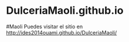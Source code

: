 DulceriaMaoli.github.io
=======================

#Maoli
Puedes visitar el sitio en 
http://ides2014ouami.github.io/DulceriaMaoli/
